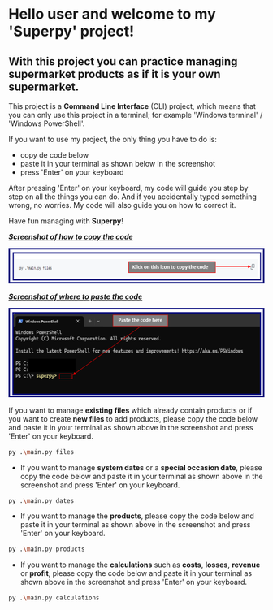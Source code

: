 # Hello user and welcome to my 'Superpy' project!

## With this project you can practice managing supermarket products as if it is your own supermarket.



This project is a **Command Line Interface** (CLI) project, which means that you can only use this project in a terminal; for example 'Windows terminal' / 'Windows PowerShell'.

If you want to use my project, the only thing you have to do is:

* copy de code below
* paste it in your terminal as shown below in the screenshot
* press 'Enter' on your keyboard


After pressing 'Enter' on your keyboard, my code will guide you step by step on all the things you can do. And if you accidentally typed something wrong, no worries. My code will also guide you on how to correct it.

Have fun managing with **Superpy**!


***<ins>Screenshot of how to copy the code</ins>***

![Screenshot example of how to copy the code](image.png)



***<ins>Screenshot of where to paste the code</ins>***

![Screenshot example of where to paste the code](image-1.png)



If you want to manage **existing files** which already contain products or if you want to create **new files** to add products, please copy the code below and paste it in your terminal as shown above in the screenshot and press 'Enter' on your keyboard.


```sh
py .\main.py files
```



* If you want to manage **system dates** or a **special occasion date**, please copy the code below and paste it in your terminal as shown above in the screenshot and press 'Enter' on your keyboard.

```sh
py .\main.py dates
```



* If you want to manage the **products**, please copy the code below and paste it in your terminal as shown above in the screenshot and press 'Enter' on your keyboard.
```sh
py .\main.py products
```



* If you want to manage the **calculations** such as **costs**, **losses**, **revenue** or **profit**, please copy the code below and paste it in your terminal as shown above in the screenshot and press 'Enter' on your keyboard.
```sh
py .\main.py calculations
```
